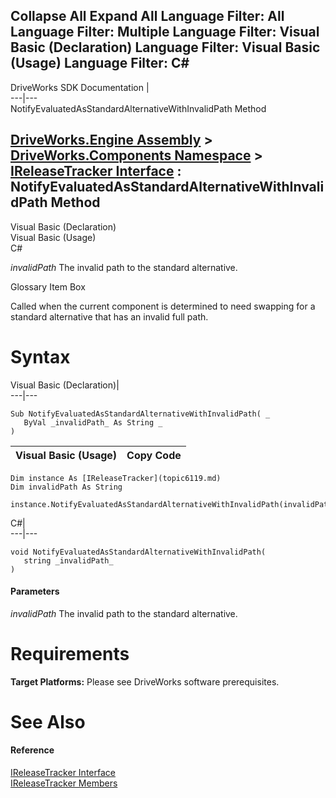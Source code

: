 Collapse All Expand All Language Filter: All  Language Filter: Multiple  Language Filter: Visual Basic (Declaration) Language Filter: Visual Basic (Usage) Language Filter: C#  
---  
DriveWorks SDK Documentation  |   
---|---  
NotifyEvaluatedAsStandardAlternativeWithInvalidPath Method   
  
[DriveWorks.Engine Assembly](topic2156.md) > [DriveWorks.Components Namespace](topic6089.md) > [IReleaseTracker Interface](topic6119.md) : NotifyEvaluatedAsStandardAlternativeWithInvalidPath Method  
---  
  
Visual Basic (Declaration)    
Visual Basic (Usage)    
C# 

_invalidPath_
    The invalid path to the standard alternative.

Glossary Item Box

Called when the current component is determined to need swapping for a standard alternative that has an invalid full path. 

# Syntax

Visual Basic (Declaration)|   
---|---  
      
    
    Sub NotifyEvaluatedAsStandardAlternativeWithInvalidPath( _
       ByVal _invalidPath_ As String _
    )   
  
Visual Basic (Usage)| Copy Code  
---|---  
      
    
    Dim instance As [IReleaseTracker](topic6119.md)
    Dim invalidPath As String
     
    instance.NotifyEvaluatedAsStandardAlternativeWithInvalidPath(invalidPath)  
  
C#|   
---|---  
      
    
    void NotifyEvaluatedAsStandardAlternativeWithInvalidPath( 
       string _invalidPath_
    )  
  
#### Parameters

 _invalidPath_
    The invalid path to the standard alternative.

# Requirements

**Target Platforms:** Please see DriveWorks software prerequisites.

# See Also

#### Reference

[IReleaseTracker Interface](topic6119.md)   
[IReleaseTracker Members](topic6120.md)


